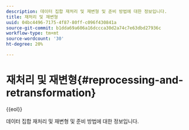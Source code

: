 ```yaml
---
description: 데이터 집합 재처리 및 재변형 및 준비 방법에 대한 정보입니다.
title: 재처리 및 재변형
uuid: 04bc4496-7175-4f87-80ff-c096f430841a
source-git-commit: b1dda69a606a16dccca30d2a74c7e63dbd27936c
workflow-type: tm+mt
source-wordcount: '30'
ht-degree: 20%

---
```



# 재처리 및 재변형{#reprocessing-and-retransformation}

{{eol}}

데이터 집합 재처리 및 재변형 및 준비 방법에 대한 정보입니다.

